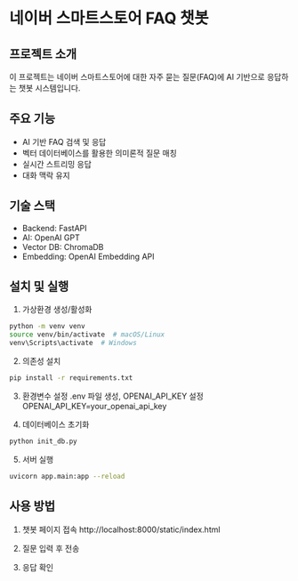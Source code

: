 # 네이버 스마트스토어 FAQ 챗봇

## 프로젝트 소개

이 프로젝트는 네이버 스마트스토어에 대한 자주 묻는 질문(FAQ)에 AI 기반으로 응답하는 챗봇 시스템입니다.

## 주요 기능

- AI 기반 FAQ 검색 및 응답
- 벡터 데이터베이스를 활용한 의미론적 질문 매칭
- 실시간 스트리밍 응답
- 대화 맥락 유지

## 기술 스택

- Backend: FastAPI
- AI: OpenAI GPT
- Vector DB: ChromaDB
- Embedding: OpenAI Embedding API

## 설치 및 실행

1. 가상환경 생성/활성화

```bash
python -m venv venv
source venv/bin/activate  # macOS/Linux
venv\Scripts\activate  # Windows
```

2. 의존성 설치

```bash
pip install -r requirements.txt
```

3. 환경변수 설정
   .env 파일 생성, OPENAI_API_KEY 설정
   OPENAI_API_KEY=your_openai_api_key

4. 데이터베이스 초기화

```bash
python init_db.py
```

5. 서버 실행

```bash
uvicorn app.main:app --reload
```

## 사용 방법

1. 챗봇 페이지 접속
   http://localhost:8000/static/index.html

2. 질문 입력 후 전송
3. 응답 확인

